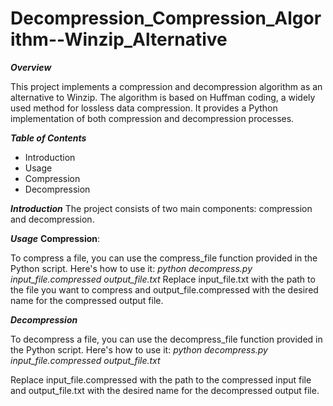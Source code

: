 # Decompression_Compression_Algorithm--Winzip_Alternative

_****Overview****_

This project implements a compression and decompression algorithm as an alternative to Winzip. The algorithm is based on Huffman coding, a widely used method for lossless data compression.
It provides a Python implementation of both compression and decompression processes.

_****Table of Contents****_

- Introduction
- Usage
- Compression
- Decompression

_**Introduction**_
The project consists of two main components: compression and decompression.

**_Usage_**
**Compression**:

To compress a file, you can use the compress_file function provided in the Python script. Here's how to use it:
_python decompress.py input_file.compressed output_file.txt_
Replace input_file.txt with the path to the file you want to compress and output_file.compressed with the desired name for the compressed output file.

**_Decompression_**

To decompress a file, you can use the decompress_file function provided in the Python script. Here's how to use it:
_python decompress.py input_file.compressed output_file.txt_

Replace input_file.compressed with the path to the compressed input file and output_file.txt with the desired name for the decompressed output file.
